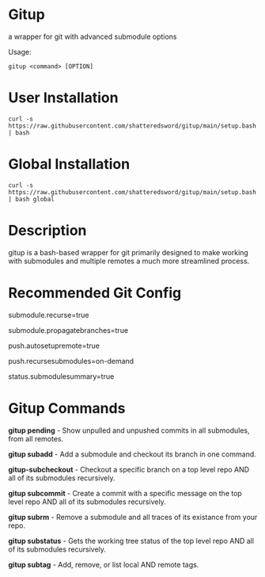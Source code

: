 # Gitup
a wrapper for git with advanced submodule options

Usage:

`gitup <command> [OPTION]`

# User Installation
`curl -s https://raw.githubusercontent.com/shatteredsword/gitup/main/setup.bash | bash`

# Global Installation
`curl -s https://raw.githubusercontent.com/shatteredsword/gitup/main/setup.bash | bash global`

# Description

gitup is a bash-based wrapper for git primarily designed to make working with 
submodules and multiple remotes a much more streamlined process.

# Recommended Git Config

submodule.recurse=true

submodule.propagatebranches=true

push.autosetupremote=true

push.recursesubmodules=on-demand

status.submodulesummary=true

# Gitup Commands
	
**gitup pending** - Show unpulled and unpushed commits in all submodules, from all remotes.

**gitup subadd** - Add a submodule and checkout its branch in one command.

**gitup-subcheckout** - Checkout a specific branch on a top level repo AND all of its submodules recursively.

**gitup subcommit** - Create a commit with a specific message on the top level repo AND all of its submodules recursively.

**gitup subrm** - Remove a submodule and all traces of its existance from your repo.

**gitup substatus** - Gets the working tree status of the top level repo AND all of its submodules recursively.

**gitup subtag** - Add, remove, or list local AND remote tags.